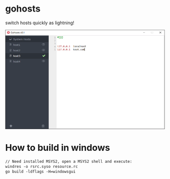 # gohosts
switch hosts quickly as lightning!

![screenshot: `gohosts `](preview.png)


# How to build in windows

```
// Need installed MSYS2, open a MSYS2 shell and execute:
windres -o rsrc.syso resource.rc
go build -ldflags -H=windowsgui
```